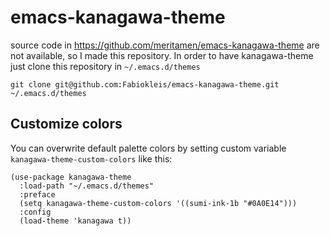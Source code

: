 # emacs-kanagawa-theme

source code in https://github.com/meritamen/emacs-kanagawa-theme are not available, so I made this repository.
In order to have kanagawa-theme just clone this repository in `~/.emacs.d/themes`
```
git clone git@github.com:Fabiokleis/emacs-kanagawa-theme.git ~/.emacs.d/themes
```

## Customize colors
You can overwrite default palette colors by setting custom variable `kanagawa-theme-custom-colors` like this:
```elisp
(use-package kanagawa-theme
  :load-path "~/.emacs.d/themes"
  :preface
  (setq kanagawa-theme-custom-colors '((sumi-ink-1b "#0A0E14")))
  :config
  (load-theme 'kanagawa t))
```
